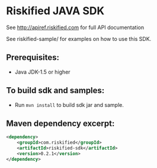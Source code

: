 Riskified JAVA SDK
=================
See http://apiref.riskified.com for full API documentation 

See riskified-sample/ for examples on how to use this SDK.

Prerequisites:
---------------
*	Java JDK-1.5 or higher

To build sdk and samples:
--------------------------
*	Run `mvn install` to build sdk jar and sample.


Maven dependency excerpt:
----------------
```xml
<dependency>
	<groupId>com.riskified</groupId>
	<artifactId>riskified-sdk</artifactId>
	<version>0.2.1</version>
</dependency>
```


